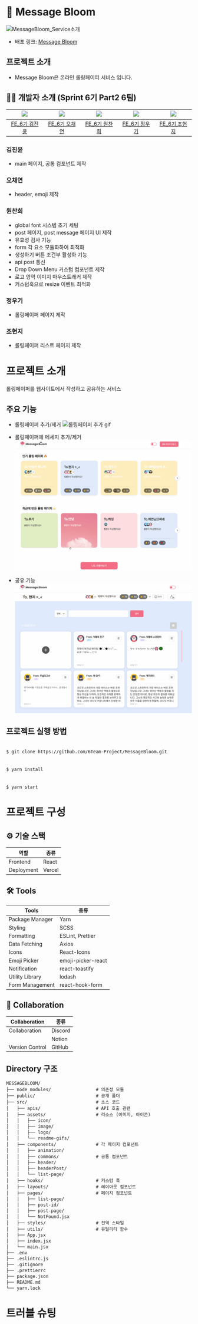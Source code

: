 # 🌸 Message Bloom

![MessageBloom_Service소개](https://github.com/6Team-Project/MessageBloom/assets/162412765/5b808411-434e-4b52-9d80-0939d9cd7a16)

- 배포 링크: [Message Bloom](https://message-bloom.vercel.app/)

## 프로젝트 소개

- Message Bloom은 온라인 롤링페이퍼 서비스 입니다.

## 🧑‍💻 개발자 소개 (Sprint 6기 Part2 6팀)

| <img src="https://avatars.githubusercontent.com/u/162412765?v=4"> | <img src="https://avatars.githubusercontent.com/u/115947715?v=4"> | <img src="https://avatars.githubusercontent.com/u/97877328?v=4"> | <img src="https://avatars.githubusercontent.com/u/113000290?v=4"> | <img src="https://avatars.githubusercontent.com/u/123517278?v=4"> |
| :---------------------------------------------------------------: | :---------------------------------------------------------------: | :--------------------------------------------------------------: | :---------------------------------------------------------------: | :---------------------------------------------------------------: |
|           [FE_6기 김진윤](https://github.com/EveryYawm)           |          [FE_6기 오채연](https://github.com/oh-chaeyeon)          |           [FE_6기 원찬희](https://github.com/wch2208)            |           [FE_6기 정우기](https://github.com/WooGi1020)           |         [FE_6기 조현지](https://github.com/cindycho0423)          |

### 김진윤

- main 페이지, 공통 컴포넌트 제작

### 오채연

- header, emoji 제작

### 원찬희

- global font 시스템 초기 세팅
- post 페이지, post message 페이지 UI 제작
- 유효성 검사 기능
- form 각 요소 모듈화하여 최적화
- 생성하기 버튼 조건부 활성화 기능
- api post 통신
- Drop Down Menu 커스텀 컴포넌트 제작
- 로고 영역 이미지 마우스트래커 제작
- 커스텀훅으로 resize 이벤트 최적화

### 정우기

- 롤링페이퍼 페이지 제작

### 조현지

- 롤링페이퍼 리스트 페이지 제작

# 프로젝트 소개

롤링페이퍼를 웹사이트에서 작성하고 공유하는 서비스

## 주요 기능

- 롤링페이퍼 추가/제거
  ![롤링페이퍼 추가 gif](src\assets\readme-gifs\gif_AddDeleteRollingPaper.gif)

- 롤링페이퍼에 메세지 추가/제거
  ![메세지 추가 gif](src\assets\readme-gifs\gif_AddDeleteMessage.gif)

- 공유 기능
  ![공유 기능 gif](src\assets\readme-gifs\gif_SharedFeatures.gif)

## 프로젝트 실행 방법

```

$ git clone https://github.com/6Team-Project/MessageBloom.git


$ yarn install


$ yarn start
```

# 프로젝트 구성

## ⚙️ 기술 스택

| 역할       | 종류   |
| ---------- | ------ |
| Frontend   | React  |
| Deployment | Vercel |

## 🛠 Tools

| Tools           | 종류               |
| --------------- | ------------------ |
| Package Manager | Yarn               |
| Styling         | SCSS               |
| Formatting      | ESLint, Prettier   |
| Data Fetching   | Axios              |
| Icons           | React-Icons        |
| Emoji Picker    | emoji-picker-react |
| Notification    | react-toastify     |
| Utility Library | lodash             |
| Form Management | react-hook-form    |

## 👥 Collaboration

| Collaboration   | 종류    |
| --------------- | ------- |
| Collaboration   | Discord |
|                 | Notion  |
| Version Control | GitHub  |

## Directory 구조

```
MESSAGEBLOOM/
├── node_modules/                 # 의존성 모듈
├── public/                       # 공개 폴더
├── src/                          # 소스 코드
│   ├── apis/                     # API 호출 관련
│   ├── assets/                   # 리소스 (이미지, 아이콘)
│   │   ├── icon/
│   │   ├── image/
│   │   ├── logo/
│   │   └── readme-gifs/
│   ├── components/               # 각 페이지 컴포넌트
│   │   ├── animation/
│   │   ├── commons/              # 공통 컴포넌트
│   │   ├── header/
│   │   ├── headerPost/
│   │   └── list-page/
│   ├── hooks/                    # 커스텀 훅
│   ├── layouts/                  # 레이아웃 컴포넌트
│   ├── pages/                    # 페이지 컴포넌트
│   │   ├── list-page/
│   │   ├── post-id/
│   │   ├── post-page/
│   │   └── NotFound.jsx
│   ├── styles/                   # 전역 스타일
│   ├── utils/                    # 유틸리티 함수
│   ├── App.jsx
│   ├── index.jsx
│   └── main.jsx
├── .env
├── .eslintrc.js
├── .gitignore
├── .prettierrc
├── package.json
├── README.md
└── yarn.lock

```

# 트러블 슈팅
